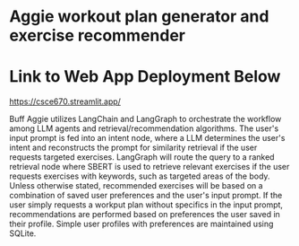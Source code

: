 # Aggie workout plan generator and exercise recommender
# Link to Web App Deployment Below
https://csce670.streamlit.app/

Buff Aggie utilizes LangChain and LangGraph to orchestrate the workflow among LLM agents and retrieval/recommendation algorithms. The user's input prompt is fed into an intent node, where a LLM determines the user's intent and reconstructs the prompt for similarity retrieval if the user requests targeted exercises. LangGraph will route the query to a ranked retrieval node where SBERT is used to retrieve relevant exercises if the user requests exercises with keywords, such as targeted areas of the body. Unless otherwise stated, recommended exercises will be based on a combination of saved user preferences and the user's input prompt. If the user simply requests a workput plan without specifics in the input prompt, recommendations are performed based on preferences the user saved in their profile. Simple user profiles with preferences are maintained using SQLite.
